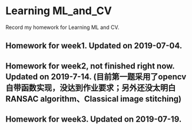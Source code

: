 # Learning ML_and_CV
Record my homework for Learning ML and CV.
## Homework for week1. Updated on 2019-07-04.
## Homework for week2, not finished right now. Updated on 2019-7-14. (目前第一题采用了opencv自带函数实现，没达到作业要求；另外还没太明白RANSAC algorithm、Classical image stitching)
## Homework for week3. Updated on 2019-07-19.